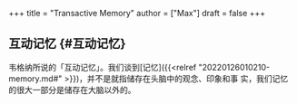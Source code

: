 +++
title = "Transactive Memory"
author = ["Max"]
draft = false
+++

## 互动记忆 {#互动记忆}

韦格纳所说的「互动记忆」。我们谈到[记忆]({{<relref "20220126010210-memory.md#" >}})，并不是就指储存在头脑中的观念、印象和事
实，我们记忆的很大一部分是储存在大脑以外的。